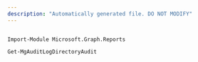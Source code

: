 ```yaml
---
description: "Automatically generated file. DO NOT MODIFY"
---
```


```powershellv2

Import-Module Microsoft.Graph.Reports

Get-MgAuditLogDirectoryAudit

```